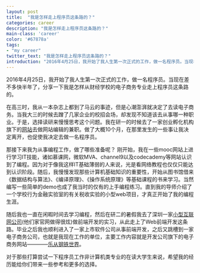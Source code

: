 ```yaml
---
layout: post
title:  "我是怎样走上程序员这条路的？"
categories: career
description: "我是怎样走上程序员这条路的？"
main-class: 'career'
color: '#67878a'
tags:
- "my career"
twitter_text: "我是怎样走上程序员这条路的？"
introduction: "2016年4月25日，我开始了我人生第一次正式的工作，做一名程序员。当现在差不多快半年了，分享一下我是怎样从财经学校的电子商务专业走上程序员这条路的。"
---
```

2016年4月25日，我开始了我人生第一次正式的工作，做一名程序员。当现在差不多快半年了，分享一下我是怎样从财经学校的电子商务专业走上程序员这条路的。

在高三时，我从一本杂志上都到了马云的事迹，但是心潮澎湃就决定了去读电子商务。当我大三的时候去蹭了几家企业的校招会场，却发现不知道该去从事哪一种职业。于是，选择读研来慢慢思考这个问题。我在研一的时候去了一家创业孵化机构旗下的[网站](http://www.72bit.cn)去做网站编辑的兼职。做了大概10个月，在那里发生的一些事让我决定离开，也促使我决定去做一名程序员。

那接下来我为从事编程工作，做了哪些准备呢？
刚开始，我在一些mooc网站上进行学习IT技能，诸如慕课网，微软MVA、channel9以及codecademy等网站认识到了编程。因为对于像我这样IT基础薄弱的人来说，光是看网络教程也仅仅只能达到认识阶段。随后，我慢慢发现那些计算机基础知识的重要性，开始从图书馆借来《数据结构与算法》、《编译原理》、《操作系统原理》等基础课程的书来学习。当然编写一些简单的demo也成了我当时的仅有的上手编程练习。直到我的导师介绍了一个学校行为金融实验室的有关税收实验的小型web项目，才真正开始了我的编程生涯。

随后我也一直在闲暇时间去学习编程，然后在研二的暑假我去了深圳一家[小型互联网公司](http://www.bibibaba.cn/)(他们家官网做得很炫)做前端开发的实习，从此走上了Web前端开发这条路。毕业之后我也顺利进入了一家上市软件公司从事前端开发，之后又跳槽到一家电子商务公司，也就是我现在工作的单位，主要工作内容就是开发公司旗下的电子商务网站————[乐从钢铁世界](http://www.lcgt.cn)。

对于那些打算尝试一下程序员工作非计算机类专业的在读大学生来说，希望我的经历能给你们带来一些参考和更多的选择。
